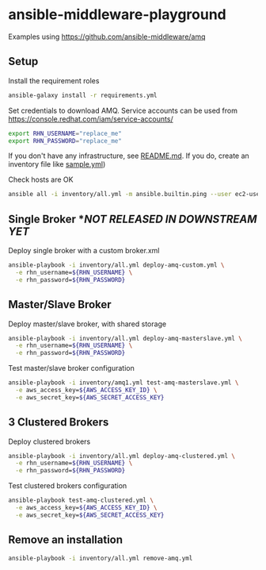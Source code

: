 # ansible-middleware-playground

Examples using https://github.com/ansible-middleware/amq

## Setup

Install the requirement roles
```bash
ansible-galaxy install -r requirements.yml
```

Set credentials to download AMQ. Service accounts can be used from https://console.redhat.com/iam/service-accounts/
```bash
export RHN_USERNAME="replace_me"
export RHN_PASSWORD="replace_me"
```

If you don't have any infrastructure, see [README.md](configure-aws%2FREADME.md). If you do, create an inventory file like [sample.yml](inventory%2Fsample.yml))

Check hosts are OK
```bash
ansible all -i inventory/all.yml -m ansible.builtin.ping --user ec2-user --private-key ~/my_keypair.pem
```

## Single Broker **NOT RELEASED IN DOWNSTREAM YET*

Deploy single broker with a custom broker.xml
```bash
ansible-playbook -i inventory/all.yml deploy-amq-custom.yml \
  -e rhn_username=${RHN_USERNAME} \
  -e rhn_password=${RHN_PASSWORD}
```

## Master/Slave Broker

Deploy master/slave broker, with shared storage
```bash
ansible-playbook -i inventory/all.yml deploy-amq-masterslave.yml \
  -e rhn_username=${RHN_USERNAME} \
  -e rhn_password=${RHN_PASSWORD}
```

Test master/slave broker configuration
```bash
ansible-playbook -i inventory/amq1.yml test-amq-masterslave.yml \
  -e aws_access_key=${AWS_ACCESS_KEY_ID} \
  -e aws_secret_key=${AWS_SECRET_ACCESS_KEY}
```

## 3 Clustered Brokers

Deploy clustered brokers
```bash
ansible-playbook -i inventory/all.yml deploy-amq-clustered.yml \
  -e rhn_username=${RHN_USERNAME} \
  -e rhn_password=${RHN_PASSWORD}
```

Test clustered brokers configuration
```bash
ansible-playbook test-amq-clustered.yml \
  -e aws_access_key=${AWS_ACCESS_KEY_ID} \
  -e aws_secret_key=${AWS_SECRET_ACCESS_KEY}
```

## Remove an installation

```bash
ansible-playbook -i inventory/all.yml remove-amq.yml
```

